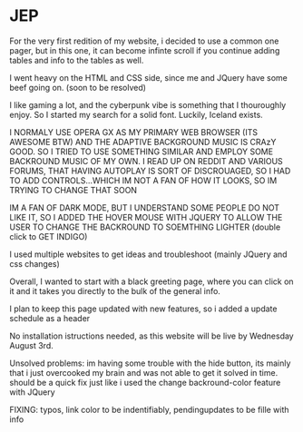 # JEP
For the very first redition of my website, i decided to use a common one pager, but in this one, it can become infinte scroll if you continue adding tables and info to the tables as well. 

I went heavy on the HTML and CSS side, since me and JQuery have some beef going on. (soon to be resolved)

I like gaming a lot, and the cyberpunk vibe is something that I thouroughly enjoy. So I started my search for a solid font. Luckily, Iceland exists. 

I NORMALY USE OPERA GX AS MY PRIMARY WEB BROWSER (ITS AWESOME BTW) AND THE ADAPTIVE BACKGROUND MUSIC IS CRAzY GOOD. SO I TRIED TO USE SOMETHING SIMILAR AND EMPLOY SOME BACKROUND MUSIC OF MY OWN. 
I READ UP ON REDDIT AND VARIOUS FORUMS, THAT HAVING AUTOPLAY IS SORT OF DISCROUAGED, SO I HAD TO ADD CONTROLS...WHICH IM NOT A FAN OF HOW IT LOOKS, SO IM TRYING TO CHANGE THAT SOON

IM A FAN OF DARK MODE, BUT I UNDERSTAND SOME PEOPLE DO NOT LIKE IT, SO I ADDED THE HOVER MOUSE WITH JQUERY TO ALLOW THE USER TO CHANGE THE BACKROUND TO SOEMTHING LIGHTER (double click to GET INDIGO)

I used multiple websites to get ideas and troubleshoot (mainly JQuery and css changes)

Overall, I wanted to start with a black greeting page, where you can click on it and it takes you directly to the bulk of the general info.

I plan to keep this page updated with new features, so i added a update schedule as a header

No installation istructions needed, as this website will be live by Wednesday August 3rd. 

Unsolved problems: im having some trouble with the hide button, its mainly that i just overcooked my brain and was not able to get it solved in time. should be a quick fix just like i used the change backround-color feature with JQuery

FIXING: typos, link color to be indentifiably, pendingupdates to be fille with info
